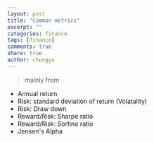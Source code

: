 ```yaml
---
layout: post
title: "Common metrics"
excerpt: ""
categories: finance
tags: [finance]
comments: true
share: true
author: chungyu
---
```

> mainly from

* Annual return
* Risk: standard deviation of return (Volatality)
* Risk: Draw down
* Reward/Risk: Sharpe ratio
* Reward/Risk: Sortino ratio
* Jensen's Alpha
